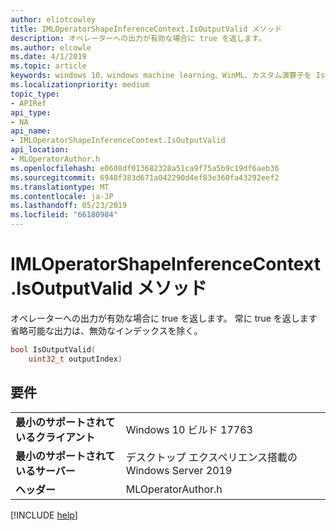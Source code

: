 ```yaml
---
author: eliotcowley
title: IMLOperatorShapeInferenceContext.IsOutputValid メソッド
description: オペレーターへの出力が有効な場合に true を返します。
ms.author: elcowle
ms.date: 4/1/2019
ms.topic: article
keywords: windows 10、windows machine learning、WinML、カスタム演算子を IsOutputValid
ms.localizationpriority: medium
topic_type:
- APIRef
api_type:
- NA
api_name:
- IMLOperatorShapeInferenceContext.IsOutputValid
api_location:
- MLOperatorAuthor.h
ms.openlocfilehash: e0608df013682328a51ca9f75a5b9c19df6aeb36
ms.sourcegitcommit: 6948f383d671a042290d4ef83e360fa43292eef2
ms.translationtype: MT
ms.contentlocale: ja-JP
ms.lasthandoff: 05/23/2019
ms.locfileid: "66180984"
---
```

# <a name="imloperatorshapeinferencecontextisoutputvalid-method"></a>IMLOperatorShapeInferenceContext.IsOutputValid メソッド

オペレーターへの出力が有効な場合に true を返します。 常に true を返します省略可能な出力は、無効なインデックスを除く。

```cpp
bool IsOutputValid(
    uint32_t outputIndex)
```

## <a name="requirements"></a>要件

| | |
|-|-|
| **最小のサポートされているクライアント** | Windows 10 ビルド 17763 |
| **最小のサポートされているサーバー** | デスクトップ エクスペリエンス搭載の Windows Server 2019 |
| **ヘッダー** | MLOperatorAuthor.h |

[!INCLUDE [help](../../includes/get-help.md)]

